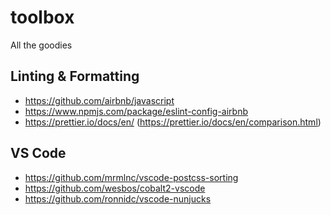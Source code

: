 # toolbox
All the goodies

## Linting & Formatting
- https://github.com/airbnb/javascript
- https://www.npmjs.com/package/eslint-config-airbnb
- https://prettier.io/docs/en/ (https://prettier.io/docs/en/comparison.html)

## VS Code
- https://github.com/mrmlnc/vscode-postcss-sorting
- https://github.com/wesbos/cobalt2-vscode
- https://github.com/ronnidc/vscode-nunjucks
